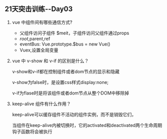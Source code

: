 ## 21天突击训练--Day03

1. vue 中组件间有哪些通信方式?

   - 父组件访问子组件 $meit，子组件访问父组件通过props
   - $root,$parent,ref
   - eventBus: Vue.prototype.$bus = new Vue()
   - Vuex,设置全局变量

2. vue 中 v-show 和 v-if 的区别是什么？

   v-show和v-if都在控制组件或者dom节点的显示和隐藏

   v-show为false时，是设置css样式display:none;

   v-if为flase时是将该组件或者dom节点从整个DOM中移除掉

3. keep-alive 组件有什么作用？

   keep-alive可以缓存组件不活动的组件实例，而不是销毁它们，

   当组件在keep-alive内被切换时，它的activated和deactivated两个生命周期钩子函数将会被执行

